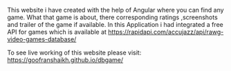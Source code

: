 This website i have created with the help of Angular where you can find any game. What that game is about, there corresponding ratings ,screenshots and trailer of the game if available.
In this Application i had integrated a free API for games which is available at https://rapidapi.com/accujazz/api/rawg-video-games-database/

To see live working of this website please visit: https://goofranshaikh.github.io/dbgame/
